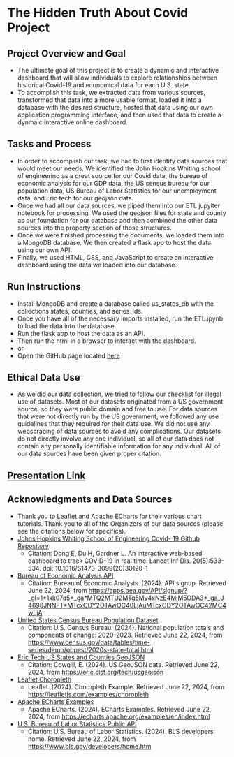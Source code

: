 # The Hidden Truth About Covid Project
## Project Overview and Goal
- The ultimate goal of this project is to create a dynamic and interactive dashboard that will allow individuals to explore relationships between historical Covid-19 and economical data for each U.S. state.
- To accomplish this task, we extracted data from various sources, transformed that data into a more usable format, loaded it into a database with the desired structure, hosted that data using our own application programming interface, and then used that data to create a dynmaic interactive online dashboard.
## Tasks and Process
- In order to accomplish our task, we had to first identify data sources that would meet our needs. We identified the John Hopkins Whiting school of engineering as a great source for our Covid data, the bureau of economic analysis for our GDP data, the US census bureau for our population data, US Bureau of Labor Statistics for our unemployment data, and Eric tech for our geojson data.
- Once we had all our data sources, we piped them into our ETL jupyiter notebook for processing. We used the geojson files for state and county as our foundation for our database and then combined the other data sources into the property section of those structures.
- Once we were finished processing the documents, we loaded them into a MongoDB database. We then created a flask app to host the data using our own API.
- Finally, we used HTML, CSS, and JavaScript to create an interactive dashboard using the data we loaded into our database.
## Run Instructions
- Install MongoDB and create a database called us_states_db with the collections states, counties, and series_ids.
- Once you have all of the necessary imports installed, run the ETL.ipynb to load the data into the database.
- Run the flask app to host the data as an API.
- Then run the html in a browser to interact with the dashboard.
- or
- Open the GitHub page located [here](https://bburwinkel0721.github.io/covid_project/)
## Ethical Data Use
- As we did our data collection, we tried to follow our checklist for illegal use of datasets. Most of our datasets originated from a US government source, so they were public domain and free to use. For data sources that were not directly run by the US government, we followed any use guidelines that they required for their data use. We did not use any webscraping of data sources to avoid any complications. Our datasets do not directly involve any one individual, so all of our data does not contain any personally identifiable information for any individual. All of our data sources have been given proper citation.
## [Presentation Link](https://docs.google.com/presentation/d/1-6jFAtXNObbaPopxcbQmAXAUhXvNHklNhyZMqLEYZaE/edit#slide=id.g2ad09d5c6ba_0_253)
## Acknowledgments and Data Sources
- Thank you to Leaflet and Apache ECharts for their various chart tutorials. Thank you to all of the Organizers of our data sources (please see the citations below for specifics).
- [Johns Hopkins Whiting School of Engineering Covid- 19 Github Repository](https://github.com/CSSEGISandData/COVID-19)
    - Citation: Dong E, Du H, Gardner L. An interactive web-based dashboard to track COVID-19 in real time. Lancet Inf Dis. 20(5):533-534. doi: 10.1016/S1473-3099(20)30120-1
- [Bureau of Economic Analysis API ](https://apps.bea.gov/API/signup/?_gl=1*1xk07q5*_ga*MTQ2MTU2MTg5My4xNzE4MjM5ODA3*_ga_J4698JNNFT*MTcxODY2OTAwOC40LjAuMTcxODY2OTAwOC42MC4wLjA.)
    - Citation: Bureau of Economic Analysis. (2024). API signup. Retrieved June 22, 2024, from https://apps.bea.gov/API/signup/?_gl=1*1xk07q5*_ga*MTQ2MTU2MTg5My4xNzE4MjM5ODA3*_ga_J4698JNNFT*MTcxODY2OTAwOC40LjAuMTcxODY2OTAwOC42MC4wLjA
- [United States Census Bureau Population Dataset](https://www.census.gov/data/tables/time-series/demo/popest/2020s-state-total.html)
    - Citation: U.S. Census Bureau. (2024). National population totals and components of change: 2020-2023. Retrieved June 22, 2024, from https://www.census.gov/data/tables/time-series/demo/popest/2020s-state-total.html
- [Eric Tech US States and Counties GeoJSON](https://eric.clst.org/tech/usgeojson/)
    - Citation: Cowgill, E. (2024). US GeoJSON data. Retrieved June 22, 2024, from https://eric.clst.org/tech/usgeojson
- [Leaflet Choropleth](https://leafletjs.com/examples/geojson/)
    - Leaflet. (2024). Choropleth Example. Retrieved June 22, 2024, from https://leafletjs.com/examples/choropleth
- [Apache ECharts Examples](https://echarts.apache.org/examples/en/index.html)
    - Apache ECharts. (2024). ECharts Examples. Retrieved June 22, 2024, from https://echarts.apache.org/examples/en/index.html
- [U.S. Bureau of Labor Statistics Public API](https://www.bls.gov/developers/home.htm)
    - Citation: U.S. Bureau of Labor Statistics. (2024). BLS developers home. Retrieved June 22, 2024, from https://www.bls.gov/developers/home.htm
